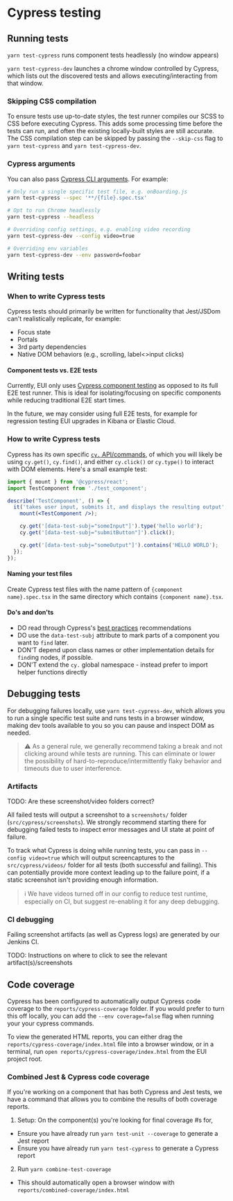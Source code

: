 # Cypress testing

## Running tests

`yarn test-cypress` runs component tests headlessly (no window appears)

`yarn test-cypress-dev` launches a chrome window controlled by Cypress, which lists out the discovered tests and allows executing/interacting from that window.

### Skipping CSS compilation

To ensure tests use up-to-date styles, the test runner compiles our SCSS to CSS before executing Cypress. This adds some processing time before the tests can run, and often the existing locally-built styles are still accurate. The CSS compilation step can be skipped by passing the `--skip-css` flag to `yarn test-cypress` and `yarn test-cypress-dev`.

### Cypress arguments

You can also pass [Cypress CLI arguments](https://docs.cypress.io/guides/guides/command-line). For example:

```bash
# Only run a single specific test file, e.g. onBoarding.js
yarn test-cypress --spec '**/{file}.spec.tsx'

# Opt to run Chrome headlessly
yarn test-cypress --headless

# Overriding config settings, e.g. enabling video recording
yarn test-cypress-dev --config video=true

# Overriding env variables
yarn test-cypress-dev --env password=foobar
```

## Writing tests

### When to write Cypress tests

Cypress tests should primarily be written for functionality that Jest/JSDom can't realistically replicate, for example:

- Focus state
- Portals
- 3rd party dependencies
- Native DOM behaviors (e.g., scrolling, label<>input clicks)

#### Component tests vs. E2E tests

Currently, EUI only uses [Cypress component testing](https://docs.cypress.io/guides/component-testing/introduction) as opposed to its full E2E test runner. This is ideal for isolating/focusing on specific components while reducing traditional E2E start times.

In the future, we may consider using full E2E tests, for example for regression testing EUI upgrades in Kibana or Elastic Cloud.

### How to write Cypress tests

Cypress has its own specific [`cy.` API/commands](https://docs.cypress.io/api/commands/get#Arguments), of which you will likely be using `cy.get()`, `cy.find()`, and either `cy.click()` or `cy.type()` to interact with DOM elements. Here's a small example test:

```jsx
import { mount } from '@cypress/react';
import TestComponent from './test_component';

describe('TestComponent', () => {
  it('takes user input, submits it, and displays the resulting output', () => {
    mount(<TestComponent />);

    cy.get('[data-test-subj="someInput"]').type('hello world');
    cy.get('[data-test-subj="submitButton"]').click();

    cy.get('[data-test-subj="someOutput"]').contains('HELLO WORLD');
  });
});
```

#### Naming your test files

Create Cypress test files with the name pattern of `{component name}.spec.tsx` in the same directory which
contains `{component name}.tsx`.

#### Do's and don'ts

* DO read through Cypress's [best practices](https://docs.cypress.io/guides/references/best-practices) recommendations
* DO use the `data-test-subj` attribute to mark parts of a component you want to `find` later.
* DON'T depend upon class names or other implementation details for `find`ing nodes, if possible.
* DON'T extend the `cy.` global namespace - instead prefer to import helper functions directly

## Debugging tests

For debugging failures locally, use `yarn test-cypress-dev`, which allows you to run a single specific test suite and runs tests in a browser window, making dev tools available to you so you can pause and inspect DOM as needed.

> :warning: As a general rule, we generally recommend taking a break and not clicking around while tests are running. This can eliminate or lower the possibility of hard-to-reproduce/intermittently flaky behavior and timeouts due to user interference.

### Artifacts

TODO: Are these screenshot/video folders correct?

All failed tests will output a screenshot to a `screenshots/` folder (`src/cypress/screenshots`). We strongly recommend starting there for debugging failed tests to inspect error messages and UI state at point of failure.

To track what Cypress is doing while running tests, you can pass in `--config video=true` which will output screencaptures to the `src/cypress/videos/` folder for all tests (both successful and failing). This can potentially provide more context leading up to the failure point, if a static screenshot isn't providing enough information.

> ℹ️ We have videos turned off in our config to reduce test runtime, especially on CI, but suggest re-enabling it for any deep debugging.

### CI debugging

Failing screenshot artifacts (as well as Cypress logs) are generated by our Jenkins CI.

TODO: Instructions on where to click to see the relevant artifact(s)/screenshots

## Code coverage

Cypress has been configured to automatically output Cypress code coverage to the `reports/cypress-coverage` folder. If you would prefer to turn this off locally, you can add the `--env coverage=false` flag when running your your cypress commands.

To view the generated HTML reports, you can either drag the `reports/cypress-coverage/index.html` file into a browser window, or in a terminal, run `open reports/cypress-coverage/index.html` from the EUI project root.

### Combined Jest & Cypress code coverage

If you're working on a component that has both Cypress and Jest tests, we have a command that allows you to combine the results of both coverage reports.

1. Setup: On the component(s) you're looking for final coverage #s for,
  - Ensure you have already run `yarn test-unit --coverage` to generate a Jest report
  - Ensure you have already run `yarn test-cypress` to generate a Cypress report
2. Run `yarn combine-test-coverage`
  - This should automatically open a browser window with `reports/combined-coverage/index.html`
